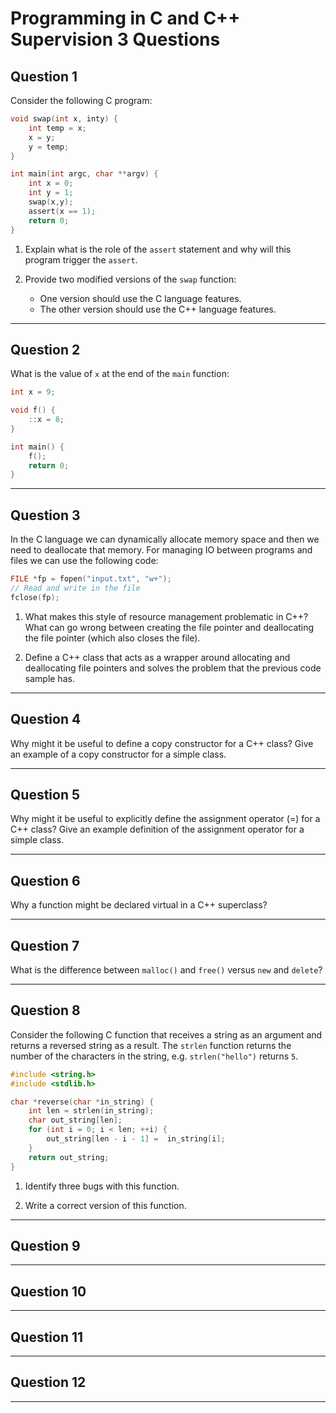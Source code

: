 # Programming in C and C++ Supervision 3 Questions


## Question 1

Consider the following C program:

```c
void swap(int x, inty) {
    int temp = x;
    x = y;
    y = temp;
}

int main(int argc, char **argv) {
    int x = 0;
    int y = 1;
    swap(x,y);
    assert(x == 1);
    return 0;
}
```

1. Explain what is the role of the `assert` statement and why will this program trigger the `assert`.

2. Provide two modified versions of the `swap` function:
    * One version should use the C language features.
    * The other version should use the C++ language features.

---

## Question 2

What is the value of `x` at the end of the `main` function:

```c
int x = 9;

void f() {
    ::x = 8;
}

int main() {
    f();
    return 0;
}
```

---

## Question 3

In the C language we can dynamically allocate memory space and then we need to deallocate that memory. For managing IO between programs and files we can use the following code:

```c
FILE *fp = fopen("input.txt", "w+");
// Read and write in the file
fclose(fp);
```

1. What makes this style of resource management problematic in C++? What can go wrong between creating the file pointer and deallocating the file pointer (which also closes the file).

2. Define a C++ class that acts as a wrapper around allocating and deallocating file pointers and solves the problem that the previous code sample has.

---

## Question 4

Why might it be useful to define a copy constructor for a C++ class? Give an example of a copy constructor for a simple class.

---

## Question 5

Why might it be useful to explicitly define the assignment operator (=) for a C++ class? Give an example definition of the assignment operator for a simple class.

---

## Question 6

Why a function might be declared virtual in a C++ superclass?

---

## Question 7

What is the difference between `malloc()` and `free()` versus `new` and `delete`?

---

## Question 8

Consider the following C function that receives a string as an argument and returns a reversed string as a result. The `strlen` function returns the number of the characters in the string, e.g. `strlen("hello")` returns `5`.

```c
#include <string.h>
#include <stdlib.h>

char *reverse(char *in_string) {
    int len = strlen(in_string);
    char out_string[len];
    for (int i = 0; i < len; ++i) {
        out_string[len - i - 1] =  in_string[i];
    }
    return out_string;
}
```


1. Identify three bugs with this function.

2. Write a correct version of this function.

---

## Question 9


---

## Question 10


---

## Question 11

---

## Question 12

---